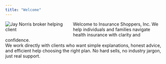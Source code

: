 ```yaml
---
title: "Welcome"
---
```


<img src="/images/agent.jpg" alt="Jay Norris broker helping client" style="float: left; max-width: 200px; margin-right: 1rem; margin-bottom: 1rem;">

Welcome to Insurance Shoppers, Inc. We help individuals and families navigate health insurance with clarity and confidence.  
We work directly with clients who want simple explanations, honest advice, and efficient help choosing the right plan. No hard sells, no industry jargon, just real support.

<div style="clear: both;"></div>
